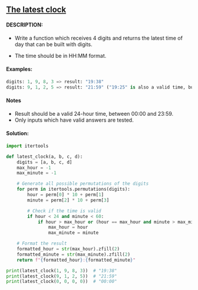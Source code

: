 ## [The latest clock](https://www.codewars.com/kata/58925dcb71f43f30cd00005f)

#### DESCRIPTION:

- Write a function which receives 4 digits and returns the latest time of day that can be built with
  digits.

- The time should be in HH:MM format.

#### Examples:

```python
digits: 1, 9, 8, 3 => result: "19:38"
digits: 9, 1, 2, 5 => result: "21:59" ("19:25" is also a valid time, but 21:59 is later)
```

#### Notes

- Result should be a valid 24-hour time, between 00:00 and 23:59.
- Only inputs which have valid answers are tested.

#### Solution:

```python
import itertools

def latest_clock(a, b, c, d):
    digits = [a, b, c, d]
    max_hour = -1
    max_minute = -1

    # Generate all possible permutations of the digits
    for perm in itertools.permutations(digits):
        hour = perm[0] * 10 + perm[1]
        minute = perm[2] * 10 + perm[3]

        # Check if the time is valid
        if hour < 24 and minute < 60:
            if hour > max_hour or (hour == max_hour and minute > max_minute):
                max_hour = hour
                max_minute = minute

    # Format the result
    formatted_hour = str(max_hour).zfill(2)
    formatted_minute = str(max_minute).zfill(2)
    return f"{formatted_hour}:{formatted_minute}"

print(latest_clock(1, 9, 8, 3))  # "19:38"
print(latest_clock(9, 1, 2, 5))  # "21:59"
print(latest_clock(0, 0, 0, 0))  # "00:00"
```
